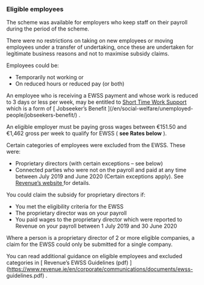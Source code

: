 ###  Eligible employees

The scheme was available for employers who keep staff on their payroll during
the period of the scheme.

There were no restrictions on taking on new employees or moving employees
under a transfer of undertaking, once these are undertaken for legitimate
business reasons and not to maximise subsidy claims.

Employees could be:

  * Temporarily not working or 
  * On reduced hours or reduced pay (or both) 

An employee who is receiving a EWSS payment and whose work is reduced to 3
days or less per week, may be entitled to [ Short Time Work Support
](https://www.gov.ie/en/service/c20e1b-short-time-work-support/) which is a
form of [ Jobseeker’s Benefit ](/en/social-welfare/unemployed-
people/jobseekers-benefit/) .

An eligible employer must be paying gross wages between €151.50 and €1,462
gross per week to qualify for EWSS ( **see Rates below** ).

Certain categories of employees were excluded from the EWSS. These were:

  * Proprietary directors (with certain exceptions – see below) 
  * Connected parties who were not on the payroll and paid at any time between July 2019 and June 2020 (Certain exceptions apply). See [ Revenue’s website ](https://www.revenue.ie/en/employing-people/ewss/eligible-employees.aspx) for details. 

You could claim the subsidy for proprietary directors if:

  * You met the eligibility criteria for the EWSS 
  * The proprietary director was on your payroll 
  * You paid wages to the proprietary director which were reported to Revenue on your payroll between 1 July 2019 and 30 June 2020 

Where a person is a proprietary director of 2 or more eligible companies, a
claim for the EWSS could only be submitted for a single company.

You can read additional guidance on eligible employees and excluded categories
in [ Revenue’s EWSS Guidelines (pdf)
](https://www.revenue.ie/en/corporate/communications/documents/ewss-
guidelines.pdf) .
